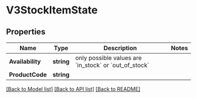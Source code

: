 # V3StockItemState

## Properties

Name | Type | Description | Notes
------------ | ------------- | ------------- | -------------
**Availability** | **string** | only possible values are &#x60;in_stock&#x60; or &#x60;out_of_stock&#x60; | 
**ProductCode** | **string** |  | 

[[Back to Model list]](../README.md#documentation-for-models) [[Back to API list]](../README.md#documentation-for-api-endpoints) [[Back to README]](../README.md)


